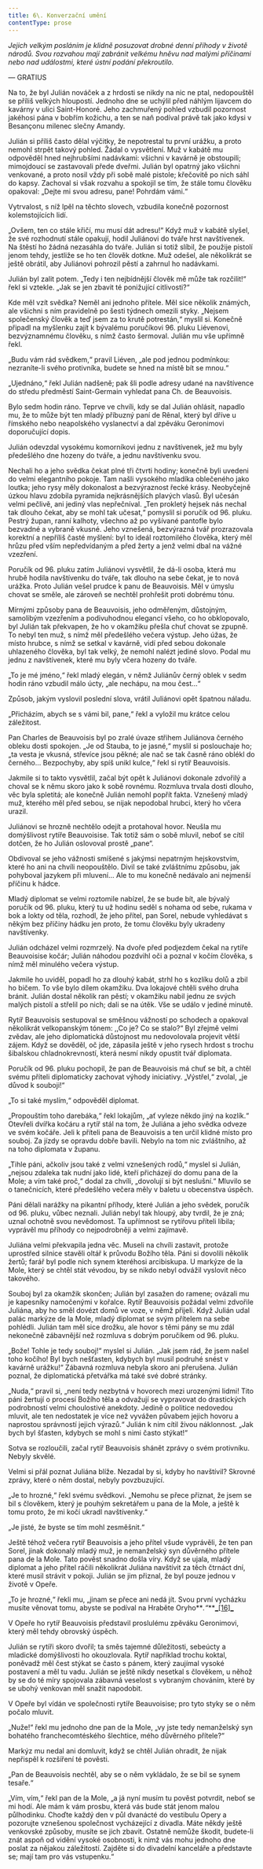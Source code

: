 ```yaml
---
title: 6\. Konverzační umění
contentType: prose
---
```


<section>

_Jejich velkým posláním je klidně posuzovat drobné denní příhody v životě národů. Svou rozvahou mají zabránit velkému hněvu nad malými příčinami nebo nad událostmi, které ústní podání překroutilo._

— GRATIUS

Na to, že byl Julián nováček a z hrdosti se nikdy na nic ne ptal, nedopouštěl se příliš velkých hloupostí. Jednoho dne se uchýlil před náhlým lijavcem do kavárny v ulici Saint-Honoré. Jeho zachmuřený pohled vzbudil pozornost jakéhosi pána v bobřím kožichu, a ten se naň podíval právě tak jako kdysi v Besançonu milenec slečny Amandy.

Julián si příliš často dělal výčitky, že nepotrestal tu první urážku, a proto nemohl strpět takový pohled. Žádal o vysvětlení. Muž v kabátě mu odpověděl hned nejhrubšími nadávkami: všichni v kavárně je obstoupili; mimojdoucí se zastavovali přede dveřmi. Julián byl opatrný jako všichni venkované, a proto nosil vždy při sobě malé pistole; křečovitě po nich sáhl do kapsy. Zachoval si však rozvahu a spokojil se tím, že stále tomu člověku opakoval: „Dejte mi svou adresu, pane! Pohrdám vámi.“

Vytrvalost, s níž lpěl na těchto slovech, vzbudila konečně pozornost kolemstojících lidí.

„Ovšem, ten co stále křičí, mu musí dát adresu!“ Když muž v kabátě slyšel, že své rozhodnutí stále opakují, hodil Juliánovi do tváře hrst navštívenek. Na štěstí ho žádná nezasáhla do tváře. Julián si totiž slíbil, že použije pistolí jenom tehdy, jestliže se ho ten člověk dotkne. Muž odešel, ale několikrát se ještě obrátil, aby Juliánovi pohrozil pěstí a zahrnul ho nadávkami.

Julián byl zalit potem. „Tedy i ten nejbídnější člověk mě může tak rozčilit!“ řekl si vztekle. „Jak se jen zbavit té ponižující citlivosti?“

Kde měl vzít svědka? Neměl ani jednoho přítele. Měl sice několik známých, ale všichni s ním pravidelně po šesti týdnech omezili styky. „Nejsem společenský člověk a teď jsem za to krutě potrestán,“ myslil si. Konečně připadl na myšlenku zajít k bývalému poručíkovi 96. pluku Liévenovi, bezvýznamnému člověku, s nímž často šermoval. Julián mu vše upřímně řekl.

„Budu vám rád svědkem,“ pravil Liéven, „ale pod jednou podmínkou: nezraníte-li svého protivníka, budete se hned na místě bít se mnou.“

„Ujednáno,“ řekl Julián nadšeně; pak šli podle adresy udané na navštívence do středu předměstí Saint-Germain vyhledat pana Ch. de Beauvoisis.

Bylo sedm hodin ráno. Teprve ve chvíli, kdy se dal Julián ohlásit, napadlo mu, že to může být ten mladý příbuzný paní de Rênal, který byl dříve u římského nebo neapolského vyslanectví a dal zpěváku Geronimovi doporučující dopis.

Julián odevzdal vysokému komorníkovi jednu z navštívenek, jež mu byly předešlého dne hozeny do tváře, a jednu navštívenku svou.

Nechali ho a jeho svědka čekat plné tři čtvrti hodiny; konečně byli uvedeni do velmi elegantního pokoje. Tam našli vysokého mladíka oblečeného jako loutka; jeho rysy měly dokonalost a bezvýraznost řecké krásy. Neobyčejně úzkou hlavu zdobila pyramida nejkrásnějších plavých vlasů. Byl učesán velmi pečlivě, ani jediný vlas nepřečníval. „Ten prokletý hejsek nás nechal tak dlouho čekat, aby se mohl tak učesat,“ pomyslil si poručík od 96. pluku. Pestrý župan, ranní kalhoty, všechno až po vyšívané pantofle bylo bezvadné a vybraně vkusné. Jeho vznešená, bezvýrazná tvář prozrazovala korektní a nepříliš časté myšlení: byl to ideál roztomilého člověka, který měl hrůzu před vším nepředvídaným a před žerty a jenž velmi dbal na vážné vzezření.

Poručík od 96. pluku zatím Juliánovi vysvětlil, že dá-li osoba, která mu hrubě hodila navštívenku do tváře, tak dlouho na sebe čekat, je to nová urážka. Proto Julián vešel prudce k panu de Beauvoisis. Měl v úmyslu chovat se směle, ale zároveň se nechtěl prohřešit proti dobrému tónu.

Mírnými způsoby pana de Beauvoisis, jeho odměřeným, důstojným, samolibým vzezřením a podivuhodnou elegancí všeho, co ho obklopovalo, byl Julián tak překvapen, že ho v okamžiku přešla chuť chovat se zpupně. To nebyl ten muž, s nímž měl předešlého večera výstup. Jeho úžas, že místo hrubce, s nímž se setkal v kavárně, vidí před sebou dokonale uhlazeného člověka, byl tak velký, že nemohl nalézt jediné slovo. Podal mu jednu z navštívenek, které mu byly včera hozeny do tváře.

„To je mé jméno,“ řekl mladý elegán, v němž Juliánův černý oblek v sedm hodin ráno vzbudil málo úcty, „ale nechápu, na mou čest…“

Způsob, jakým vyslovil poslední slova, vrátil Juliánovi opět špatnou náladu.

„Přicházím, abych se s vámi bil, pane,“ řekl a vyložil mu krátce celou záležitost.

Pan Charles de Beauvoisis byl po zralé úvaze střihem Juliánova černého obleku dosti spokojen. „Je od Stauba, to je jasné,“ myslil si poslouchaje ho; „ta vesta je vkusná, střevíce jsou pěkné; ale nač se tak časně ráno oblékl do černého… Bezpochyby, aby spíš unikl kulce,“ řekl si rytíř Beauvoisis.

Jakmile si to takto vysvětlil, začal být opět k Juliánovi dokonale zdvořilý a choval se k němu skoro jako k sobě rovnému. Rozmluva trvala dosti dlouho, věc byla spletitá; ale konečně Julián nemohl popřít fakta. Vznešený mladý muž, kterého měl před sebou, se nijak nepodobal hrubci, který ho včera urazil.

Juliánovi se hrozně nechtělo odejít a protahoval hovor. Neušla mu domýšlivost rytíře Beauvoisise. Tak totiž sám o sobě mluvil, neboť se cítil dotčen, že ho Julián oslovoval prostě „pane“.

Obdivoval se jeho vážnosti smíšené s jakýmsi nepatrným hejskovstvím, které ho ani na chvíli neopouštělo. Divil se také zvláštnímu způsobu, jak pohyboval jazykem při mluvení… Ale to mu konečně nedávalo ani nejmenší příčinu k hádce.

Mladý diplomat se velmi roztomile nabízel, že se bude bít, ale bývalý poručík od 96. pluku, který tu už hodinu seděl s nohama od sebe, rukama v bok a lokty od těla, rozhodl, že jeho přítel, pan Sorel, nebude vyhledávat s někým bez příčiny hádku jen proto, že tomu člověku byly ukradeny navštívenky.

Julián odcházel velmi rozmrzelý. Na dvoře před podjezdem čekal na rytíře Beauvoisise kočár; Julián náhodou pozdvihl oči a poznal v kočím člověka, s nímž měl minulého večera výstup.

Jakmile ho uviděl, popadl ho za dlouhý kabát, strhl ho s kozlíku dolů a zbil ho bičem. To vše bylo dílem okamžiku. Dva lokajové chtěli svého druha bránit. Julián dostal několik ran pěstí; v okamžiku nabil jednu ze svých malých pistolí a střelil po nich; dali se na útěk. Vše se událo v jediné minutě.

Rytíř Beauvoisis sestupoval se směšnou vážností po schodech a opakoval několikrát velkopanským tónem: ,,Co je? Co se stalo?“ Byl zřejmě velmi zvědav, ale jeho diplomatická důstojnost mu nedovolovala projevit větší zájem. Když se dověděl, oč jde, zápasila ještě v jeho rysech hrdost s trochu šibalskou chladnokrevností, která nesmí nikdy opustit tvář diplomata.

Poručík od 96. pluku pochopil, že pan de Beauvoisis má chuť se bít, a chtěl svému příteli diplomaticky zachovat výhody iniciativy. „Výstřel,“ zvolal, „je důvod k souboji!“

„To si také myslím,“ odpověděl diplomat.

„Propouštím toho darebáka,“ řekl lokajům, „ať vyleze někdo jiný na kozlík.“ Otevřeli dvířka kočáru a rytíř stál na tom, že Juliána a jeho svědka odveze ve svém kočáře. Jeli k příteli pana de Beauvoisis a ten určil klidné místo pro souboj. Za jízdy se opravdu dobře bavili. Nebylo na tom nic zvláštního, až na toho diplomata v županu.

„Tihle páni, ačkoliv jsou také z velmi vznešených rodů,“ myslel si Julián, „nejsou zdaleka tak nudní jako lidé, kteří přicházejí do domu pana de la Mole; a vím také proč,“ dodal za chvíli, „dovolují si být neslušní.“ Mluvilo se o tanečnicích, které předešlého večera měly v baletu u obecenstva úspěch.

Páni dělali narážky na pikantní příhody, které Julián a jeho svědek, poručík od 96. pluku, vůbec neznali. Julián nebyl tak hloupý, aby tvrdil, že je zná; uznal ochotně svou nevědomost. Ta upřímnost se rytířovu příteli líbila; vyprávěl mu příhody co nejpodrobněji a velmi zajímavě.

Juliána velmi překvapila jedna věc. Museli na chvíli zastavit, protože uprostřed silnice stavěli oltář k průvodu Božího těla. Páni si dovolili několik žertů; farář byl podle nich synem kteréhosi arcibiskupa. U markýze de la Mole, který se chtěl stát vévodou, by se nikdo nebyl odvážil vyslovit něco takového.

Souboj byl za okamžik skončen; Julián byl zasažen do ramene; ovázali mu je kapesníky namočenými v kořalce. Rytíř Beauvoisis požádal velmi zdvořile Juliána, aby ho směl dovézt domů ve voze, v němž přijeli. Když Julián udal palác markýze de la Mole, mladý diplomat se svým přítelem na sebe pohlédli. Julián tam měl sice drožku, ale hovor s těmi pány se mu zdál nekonečně zábavnější než rozmluva s dobrým poručíkem od 96. pluku.

„Bože! Tohle je tedy souboj!“ myslel si Julián. „Jak jsem rád, že jsem našel toho kočího! Byl bych nešťasten, kdybych byl musil podruhé snést v kavárně urážku!“ Zábavná rozmluva nebyla skoro ani přerušena. Julián poznal, že diplomatická přetvářka má také své dobré stránky.

„Nuda,“ pravil si, „není tedy nezbytná v hovorech mezi urozenými lidmi! Tito páni žertují o procesí Božího těla a odvažují se vypravovat do drastických podrobností velmi choulostivé anekdoty. Jedině o politice nedovedou mluvit, ale ten nedostatek je více než vyvážen půvabem jejich hovoru a naprostou správností jejich výrazů.“ Julián k nim cítil živou náklonnost. „Jak bych byl šťasten, kdybych se mohl s nimi často stýkat!“

Sotva se rozloučili, začal rytíř Beauvoisis shánět zprávy o svém protivníku. Nebyly skvělé.

Velmi si přál poznat Juliána blíže. Nezadal by si, kdyby ho navštívil? Skrovné zprávy, které o něm dostal, nebyly povzbuzující.

„Je to hrozné,“ řekl svému svědkovi. „Nemohu se přece přiznat, že jsem se bil s člověkem, který je pouhým sekretářem u pana de la Mole, a ještě k tomu proto, že mi kočí ukradl navštívenky.“

„Je jisté, že byste se tím mohl zesměšnit.“

Ještě téhož večera rytíř Beauvoisis a jeho přítel všude vyprávěli, že ten pan Sorel, jinak dokonalý mladý muž, je nemanželský syn důvěrného přítele pana de la Mole. Tato pověst snadno došla víry. Když se ujala, mladý diplomat a jeho přítel ráčili několikrát Juliána navštívit za těch čtrnáct dní, které musil strávit v pokoji. Julián se jim přiznal, že byl pouze jednou v životě v Opeře.

„To je hrozné,“ řekli mu, „jinam se přece ani nedá jít. Svou první vycházku musíte věnovat tomu, abyste se podíval na Hraběte Oryho**_.“_**[**_**\[16\]**_**](./resources/undefined)

V Opeře ho rytíř Beauvoisis představil proslulému zpěváku Geronimovi, který měl tehdy obrovský úspěch.

Julián se rytíři skoro dvořil; ta směs tajemné důležitosti, sebeúcty a mladické domýšlivosti ho okouzlovala. Rytíř například trochu koktal, poněvadž měl čest stýkat se často s pánem, který zaujímal vysoké postavení a měl tu vadu. Julián se ještě nikdy nesetkal s člověkem, u něhož by se do té míry spojovala zábavná veselost s vybraným chováním, které by se ubohý venkovan měl snažit napodobit.

V Opeře byl vídán ve společnosti rytíře Beauvoisise; pro tyto styky se o něm počalo mluvit.

„Nuže!“ řekl mu jednoho dne pan de la Mole, „vy jste tedy nemanželský syn bohatého franchecomtéského šlechtice, mého důvěrného přítele?“

Markýz mu nedal ani domluvit, když se chtěl Julián ohradit, že nijak nepřispěl k rozšíření té pověsti.

„Pan de Beauvoisis nechtěl, aby se o něm vykládalo, že se bil se synem tesaře.“

„Vím, vím,“ řekl pan de la Mole, „a já nyní musím tu pověst potvrdit, neboť se mi hodí. Ale mám k vám prosbu, která vás bude stát jenom malou půlhodinku. Choďte každý den v půl dvanácté do vestibulu Opery a pozorujte vznešenou společnost vycházející z divadla. Máte někdy ještě venkovské způsoby, musíte se jich zbavit. Ostatně nemůže škodit, budete-li znát aspoň od vidění vysoké osobnosti, k nimž vás mohu jednoho dne poslat za nějakou záležitostí. Zajděte si do divadelní kanceláře a představte se; mají tam pro vás vstupenku.“

</section>
